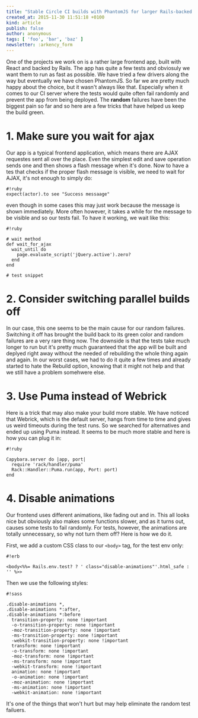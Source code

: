 ```yaml
---
title: "Stable Circle CI builds with PhantomJS for larger Rails-backed frontend apps"
created_at: 2015-11-30 11:51:18 +0100
kind: article
publish: false
author: anonymous
tags: [ 'foo', 'bar', 'baz' ]
newsletter: :arkency_form
---
```


One of the projects we work on is a rather large frontend app, built with React and backed by Rails. The app has quite a few tests and obviosuly we want them to run as fast as possible. We have tried a few drivers along the way but eventually we have chosen PhantomJS. So far we are pretty much happy about the choice, but it wasn't always like that. Especially when it comes to our CI server where the tests would quite often fail randomly and prevent the app from being deployed. The __random__ failures have been the biggest pain so far and so here are a few tricks that have helped us keep the build green.

<!-- more -->

# 1. Make sure you wait for ajax

Our app is a typical frontend application, which means there are AJAX requestes sent all over the place. Even the simplest edit and save operation sends one and then shows a flash message when it's done. Now to have a tes that checks if the proper flash message is visible, we need to wait for AJAX, it's not enough to simply do:

```
#!ruby
expect(actor).to see "Success messaage"
```

even though in some cases this may just work because the message is shown immediately. More often however, it takes a while for the message to be visible and so our tests fail. To have it working, we wait like this:

```
#!ruby

# wait method
def wait_for_ajax
  wait_until do
    page.evaluate_script('jQuery.active').zero?
  end
end

# test snippet
```


# 2. Consider switching parallel builds off 

In our case, this one seems to be the main cause for our random failures. Switching it off has brought the build back to its green color and random failures are a very rare thing now. The downside is that the tests take much longer to run but it's pretty much guaranteed that the app will be built and deplyed right away without the needed of rebuilding the whole thing again and again. In our worst cases, we had to do it quite a few times and already started to hate the Rebuild option, knowing that it might not help and that we still have a problem somehwere else.

# 3. Use Puma instead of Webrick

Here is a trick that may also make your build more stable. We have noticed that Webrick, which is the default server, hangs from time to time and gives us weird timeouts during the test runs. So we searched for alternatives and ended up using Puma instead. It seems to be much more stable and here is how you can plug it in:

```
#!ruby

Capybara.server do |app, port|
  require 'rack/handler/puma'
  Rack::Handler::Puma.run(app, Port: port)
end
```

# 4. Disable animations

Our frontend uses different animations, like fading out and in. This all looks nice but obviously also makes some functions slower, and as it turns out, causes some tests to fail randomly. For tests, however, the animations are totally unnecessary, so why not turn them off? Here is how we do it.

First, we add a custom CSS class to our `<body>` tag, for the test env only:

```
#!erb

<body<%%= Rails.env.test? ? ' class="disable-animations"'.html_safe : '' %>>
```

Then we use the following styles:

```
#!sass

.disable-animations *,
.disable-animations *:after,
.disable-animations *:before
  transition-property: none !important
  -o-transition-property: none !important
  -moz-transition-property: none !important
  -ms-transition-property: none !important
  -webkit-transition-property: none !important
  transform: none !important
  -o-transform: none !important
  -moz-transform: none !important
  -ms-transform: none !important
  -webkit-transform: none !important
  animation: none !important
  -o-animation: none !important
  -moz-animation: none !important
  -ms-animation: none !important
  -webkit-animation: none !important
```

It's one of the things that won't hurt but may help eliminate the random test failuers.
